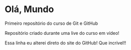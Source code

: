 # Olá, Mundo
 Primeiro repositório do curso de Git e GitHub

 Repositório criado durante uma live do curso em vídeo!

Essa linha eu alterei direto do site do GitHub! Que incrivel!!
